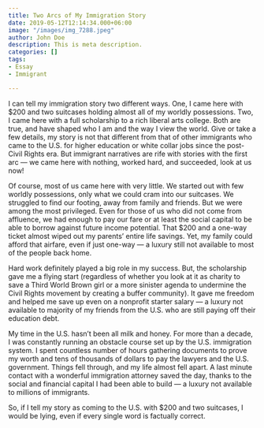 ```yaml
---
title: Two Arcs of My Immigration Story
date: 2019-05-12T12:14:34.000+06:00
image: "/images/img_7288.jpeg"
author: John Doe
description: This is meta description.
categories: []
tags:
- Essay
- Immigrant

---
```

I can tell my immigration story two different ways. One, I came here with $200 and two suitcases holding almost all of my worldly possessions. Two, I came here with a full scholarship to a rich liberal arts college. Both are true, and have shaped who I am and the way I view the world. Give or take a few details, my story is not that different from that of other immigrants who came to the U.S. for higher education or white collar jobs since the post-Civil Rights era. But immigrant narratives are rife with stories with the first arc — we came here with nothing, worked hard, and succeeded, look at us now!

Of course, most of us came here with very little. We started out with few worldly possessions, only what we could cram into our suitcases. We struggled to find our footing, away from family and friends. But we were among the most privileged. Even for those of us who did not come from affluence, we had enough to pay our fare or at least the social capital to be able to borrow against future income potential. That $200 and a one-way ticket almost wiped out my parents’ entire life savings. Yet, my family could afford that airfare, even if just one-way — a luxury still not available to most of the people back home.

Hard work definitely played a big role in my success. But, the scholarship gave me a flying start (regardless of whether you look at it as charity to save a Third World Brown girl or a more sinister agenda to undermine the Civil Rights movement by creating a buffer community). It gave me freedom and helped me save up even on a nonprofit starter salary — a luxury not available to majority of my friends from the U.S. who are still paying off their education debt.

My time in the U.S. hasn’t been all milk and honey. For more than a decade, I was constantly running an obstacle course set up by the U.S. immigration system. I spent countless number of hours gathering documents to prove my worth and tens of thousands of dollars to pay the lawyers and the U.S. government. Things fell through, and my life almost fell apart. A last minute contact with a wonderful immigration attorney saved the day, thanks to the social and financial capital I had been able to build — a luxury not available to millions of immigrants.

So, if I tell my story as coming to the U.S. with $200 and two suitcases, I would be lying, even if every single word is factually correct.